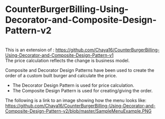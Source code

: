 # CounterBurgerBilling-Using-Decorator-and-Composite-Design-Pattern-v2
<br/>This is an extension of : https://github.com/Chaya16/CounterBurgerBilling-Using-Decorator-and-Composite-Design-Pattern-v1
<br/>The price calculation reflects the change is business model.

Composite and Decorator Design Patterns have been used to create the order of a custom built burger and calculate the price. 
- The Decorator Design Pattern is used for price calculation. 
- The Composite Design Pattern is used for creating/giving the order. 

The following is a link to an image showing how the menu looks like: 
https://github.com/Chaya16/CounterBurgerBilling-Using-Decorator-and-Composite-Design-Pattern-v2/blob/master/SampleMenuExample.PNG
